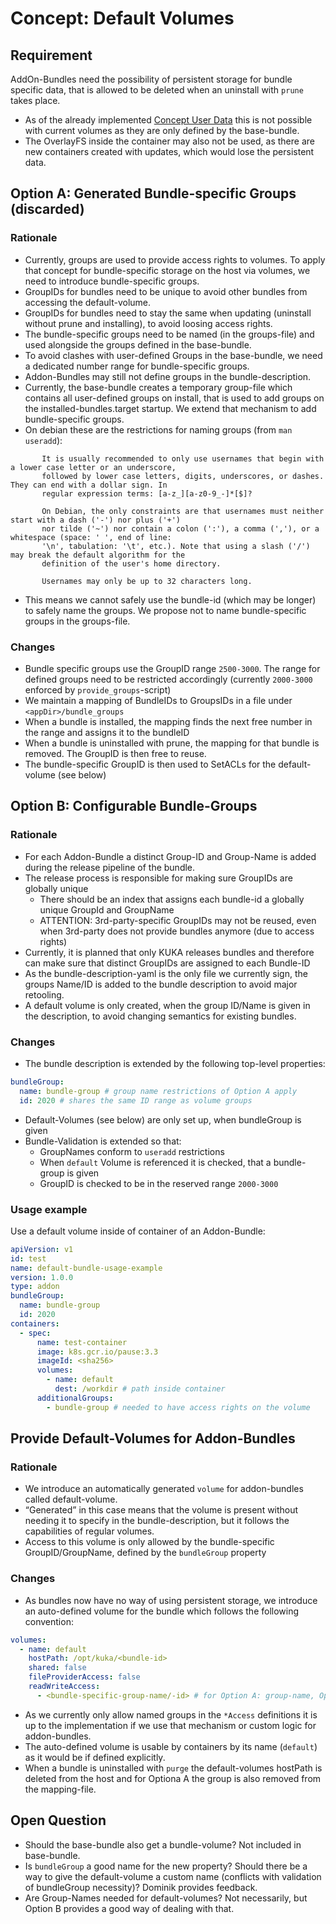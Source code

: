 # Concept: Default Volumes

## Requirement

AddOn-Bundles need the possibility of persistent storage for bundle specific data, that is allowed to be deleted 
when an uninstall with `prune` takes place.
* As of the already implemented [Concept User Data](../userdata.md) this is not possible with current volumes 
  as they are only defined by the base-bundle.
* The OverlayFS inside the container may also not be used, as there are new containers created with updates, 
  which would lose the persistent data.

## Option A: Generated Bundle-specific Groups (discarded)

### Rationale

* Currently, groups are used to provide access rights to volumes. To apply that concept for bundle-specific storage on 
  the host via volumes, we need to introduce bundle-specific groups.
* GroupIDs for bundles need to be unique to avoid other bundles from accessing the default-volume.
* GroupIDs for bundles need to stay the same when updating (uninstall without prune and installing), 
  to avoid loosing access rights.
* The bundle-specific groups need to be named (in the groups-file) and 
used alongside the groups defined in the base-bundle.
* To avoid clashes with user-defined Groups in the base-bundle, 
  we need a dedicated number range for bundle-specific groups.
* Addon-Bundles may still not define groups in the bundle-description.
* Currently, the base-bundle creates a temporary group-file which contains all user-defined groups on install, 
  that is used to add groups on the installed-bundles.target startup. 
  We extend that mechanism to add bundle-specific groups.
* On debian these are the restrictions for naming groups (from `man useradd`):
```
       It is usually recommended to only use usernames that begin with a lower case letter or an underscore,
       followed by lower case letters, digits, underscores, or dashes. They can end with a dollar sign. In
       regular expression terms: [a-z_][a-z0-9_-]*[$]?

       On Debian, the only constraints are that usernames must neither start with a dash ('-') nor plus ('+')
       nor tilde ('~') nor contain a colon (':'), a comma (','), or a whitespace (space: ' ', end of line:
       '\n', tabulation: '\t', etc.). Note that using a slash ('/') may break the default algorithm for the
       definition of the user's home directory.

       Usernames may only be up to 32 characters long.
```
* This means we cannot safely use the bundle-id (which may be longer) to safely name the groups. 
  We propose not to name bundle-specific groups in the groups-file.

### Changes

* Bundle specific groups use the GroupID range `2500-3000`. The range for defined groups need 
  to be restricted accordingly (currently `2000-3000` enforced by `provide_groups`-script)
* We maintain a mapping of BundleIDs to GroupsIDs in a file under `<appDir>/bundle_groups`
* When a bundle is installed, the mapping finds the next free number in the range and assigns it to the bundleID
* When a bundle is uninstalled with prune, the mapping for that bundle is removed. The GroupID is then free to reuse.
* The bundle-specific GroupID is then used to SetACLs for the default-volume (see below)

## Option B: Configurable Bundle-Groups

### Rationale

* For each Addon-Bundle a distinct Group-ID and Group-Name is added during the release pipeline of the bundle.
* The release process is responsible for making sure GroupIDs are globally unique
  * There should be an index that assigns each bundle-id a globally unique GroupId and GroupName
  * ATTENTION: 3rd-party-specific GroupIDs may not be reused, even when 3rd-party does not provide bundles anymore 
  (due to access rights)
* Currently, it is planned that only KUKA releases bundles and therefore can make sure that distinct GroupIDs are assigned to each Bundle-ID
* As the bundle-description-yaml is the only file we currently sign, the groups Name/ID is added to the bundle description to avoid major retooling.
* A default volume is only created, when the group ID/Name is given in the description, to avoid changing semantics for existing bundles.

### Changes

* The bundle description is extended by the following top-level properties:
```yaml
bundleGroup:
  name: bundle-group # group name restrictions of Option A apply
  id: 2020 # shares the same ID range as volume groups
```
* Default-Volumes (see below) are only set up, when bundleGroup is given
* Bundle-Validation is extended so that:
  * GroupNames conform to `useradd` restrictions
  * When `default` Volume is referenced it is checked, that a bundle-group is given
  * GroupID is checked to be in the reserved range `2000-3000`

### Usage example

Use a default volume inside of container of an Addon-Bundle:
```yaml
apiVersion: v1
id: test
name: default-bundle-usage-example
version: 1.0.0
type: addon
bundleGroup:
  name: bundle-group
  id: 2020
containers:
  - spec:
      name: test-container
      image: k8s.gcr.io/pause:3.3
      imageId: <sha256>
      volumes:
        - name: default
          dest: /workdir # path inside container 
      additionalGroups: 
        - bundle-group # needed to have access rights on the volume
```

## Provide Default-Volumes for Addon-Bundles

### Rationale

* We introduce an automatically generated  `volume` for addon-bundles called default-volume.
* “Generated” in this case means that the volume is present without needing it to specify in the bundle-description, 
  but it follows the capabilities of regular volumes.
* Access to this volume is only allowed by the bundle-specific GroupID/GroupName, defined by the `bundleGroup` property

### Changes

* As bundles now have no way of using persistent storage, 
  we introduce an auto-defined volume for the bundle which follows the following convention:
```yaml
volumes:
  - name: default
    hostPath: /opt/kuka/<bundle-id>
    shared: false 
    fileProviderAccess: false 
    readWriteAccess:
      - <bundle-specific-group-name/-id> # for Option A: group-name, Option B: group-id
```
* As we currently only allow named groups in the `*Access` definitions it is up to the implementation if we use that mechanism or custom logic for addon-bundles.
* The auto-defined volume is usable by containers by its name (`default`) as it would be if defined explicitly.
* When a bundle is uninstalled with `purge` the default-volumes hostPath is deleted from the host and 
  for Optiona A the group is also removed from the mapping-file.

## Open Question

* Should the base-bundle also get a bundle-volume? Not included in base-bundle.
* Is `bundleGroup` a good name for the new property? Should there be a way to give the default-volume a custom name (conflicts with validation of bundleGroup necessity)? Dominik provides feedback.
* Are Group-Names needed for default-volumes? Not necessarily, but Option B provides a good way of dealing with that.